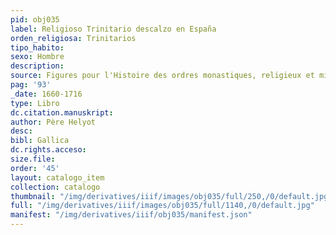 ```yaml
---
pid: obj035
label: Religioso Trinitario descalzo en España
orden_religiosa: Trinitarios
tipo_habito:
sexo: Hombre
description:
source: Figures pour l'Histoire des ordres monastiques, religieux et militaires
pag: '93'
_date: 1660-1716
type: Libro
dc.citation.manuskript:
author: Père Helyot
desc:
bibl: Gallica
dc.rights.acceso:
size.file:
order: '45'
layout: catalogo_item
collection: catalogo
thumbnail: "/img/derivatives/iiif/images/obj035/full/250,/0/default.jpg"
full: "/img/derivatives/iiif/images/obj035/full/1140,/0/default.jpg"
manifest: "/img/derivatives/iiif/obj035/manifest.json"
---
```

